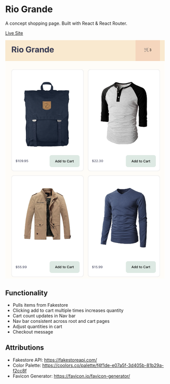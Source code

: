 # Rio Grande
A concept shopping page.
Built with React & React Router.

[Live Site](https://riogrande.netlify.app/)

![Rio Grande Screenshot](./src/assets/rio_grande.png)

## Functionality
- Pulls items from Fakestore
- Clicking add to cart multiple times increases quantity
- Cart count updates in Nav bar
- Nav bar consistent across root and cart pages
- Adjust quantities in cart
- Checkout message

## Attributions
- Fakestore API: https://fakestoreapi.com/
- Color Palette: https://coolors.co/palette/f4f1de-e07a5f-3d405b-81b29a-f2cc8f
- Favicon Generator: https://favicon.io/favicon-generator/

